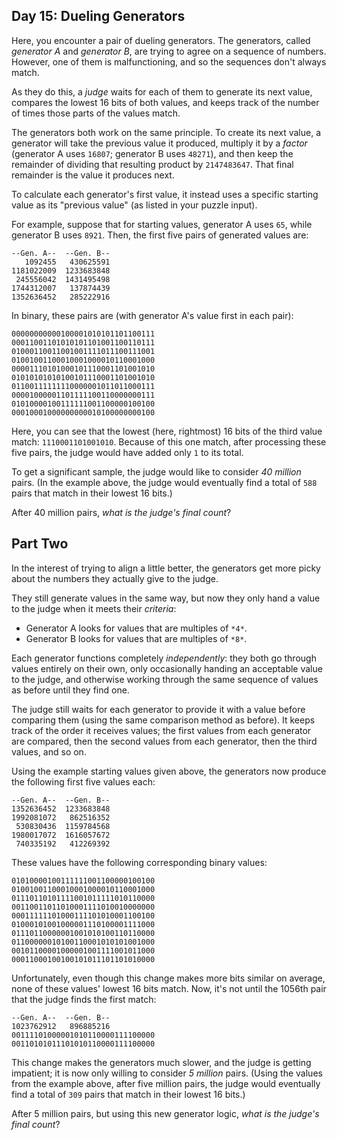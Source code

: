 Day 15: Dueling Generators
--------------------------

Here, you encounter a pair of dueling generators. The generators, called *generator A* and *generator B*, are trying to agree on a sequence of numbers. However, one of them is malfunctioning, and so the sequences don't always match.


As they do this, a *judge* waits for each of them to generate its next value, compares the lowest 16 bits of both values, and keeps track of the number of times those parts of the values match.


The generators both work on the same principle. To create its next value, a generator will take the previous value it produced, multiply it by a *factor* (generator A uses `16807`; generator B uses `48271`), and then keep the remainder of dividing that resulting product by `2147483647`. That final remainder is the value it produces next.


To calculate each generator's first value, it instead uses a specific starting value as its "previous value" (as listed in your puzzle input).


For example, suppose that for starting values, generator A uses `65`, while generator B uses `8921`. Then, the first five pairs of generated values are:



```
--Gen. A--  --Gen. B--
   1092455   430625591
1181022009  1233683848
 245556042  1431495498
1744312007   137874439
1352636452   285222916

```

In binary, these pairs are (with generator A's value first in each pair):



```
00000000000100001010101101100111
00011001101010101101001100110111
01000110011001001111011100111001
01001001100010001000010110001000
00001110101000101110001101001010
01010101010100101110001101001010
01100111111110000001011011000111
00001000001101111100110000000111
01010000100111111001100000100100
00010001000000000010100000000100

```

Here, you can see that the lowest (here, rightmost) 16 bits of the third value match: `1110001101001010`. Because of this one match, after processing these five pairs, the judge would have added only `1` to its total.


To get a significant sample, the judge would like to consider *40 million* pairs. (In the example above, the judge would eventually find a total of `588` pairs that match in their lowest 16 bits.)


After 40 million pairs, *what is the judge's final count*?


Part Two
--------

In the interest of trying to align a little better, the generators get more picky about the numbers they actually give to the judge.


They still generate values in the same way, but now they only hand a value to the judge when it meets their *criteria*:


* Generator A looks for values that are multiples of `*4*`.
* Generator B looks for values that are multiples of `*8*`.


Each generator functions completely *independently*: they both go through values entirely on their own, only occasionally handing an acceptable value to the judge, and otherwise working through the same sequence of values as before until they find one.


The judge still waits for each generator to provide it with a value before comparing them (using the same comparison method as before). It keeps track of the order it receives values; the first values from each generator are compared, then the second values from each generator, then the third values, and so on.


Using the example starting values given above, the generators now produce the following first five values each:



```
--Gen. A--  --Gen. B--
1352636452  1233683848
1992081072   862516352
 530830436  1159784568
1980017072  1616057672
 740335192   412269392

```

These values have the following corresponding binary values:



```
01010000100111111001100000100100
01001001100010001000010110001000
01110110101111001011111010110000
00110011011010001111010010000000
00011111101000111101010001100100
01000101001000001110100001111000
01110110000001001010100110110000
01100000010100110001010101001000
00101100001000001001111001011000
00011000100100101011101101010000

```

Unfortunately, even though this change makes more bits similar on average, none of these values' lowest 16 bits match. Now, it's not until the 1056th pair that the judge finds the first match:



```
--Gen. A--  --Gen. B--
1023762912   896885216
00111101000001010110000111100000
00110101011101010110000111100000

```

This change makes the generators much slower, and the judge is getting impatient; it is now only willing to consider *5 million* pairs. (Using the values from the example above, after five million pairs, the judge would eventually find a total of `309` pairs that match in their lowest 16 bits.)


After 5 million pairs, but using this new generator logic, *what is the judge's final count*?


